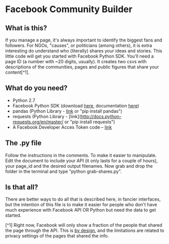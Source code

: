 # Facebook Community Builder

## What is this?

If you manage a page, it's always important to identify the biggest fans and followers. For NGOs, "causes", or politicians (among others), it is extra interesting do understand who (literally) shares your ideas and stories. This little code will get you started with Facebook Python SDK. You'll need a page ID (a number with ~20 digits, usually). It creates two csvs with descriptions of the communities, pages and public figures that share your content[^1].

## What do you need?

* Python 2.7
* Facebook Python SDK (download [here](https://github.com/pythonforfacebook/facebook-sdk), documentation [here](http://facebook-sdk.readthedocs.org/en/latest/api.html))
* pandas (Python Library - [link](https://pypi.python.org/pypi/pandas/0.18.0/#downloads) or "pip install pandas")
* requests (Python Library - [link](http://docs.python-requests.org/en/master/ or "pip install requests")
* A Facebook Developer Acces Token code – [link](https://developers.facebook.com/)

## The .py file

Follow the instructions in the comments. To make it easier to manipulate. Edit the document to include your API (it only lasts for a couple of hours), your page_id and the desired output filenames. Now grab and drop the folder in the terminal and type "python grab-shares.py".

## Is that all?

There are better ways to do all that is described here, in fancier interfaces, but the intention of this file is to make it easier for people who don't have much experience with Facebook API OR Python but need the data to get started.


[^1] Right now, Facebook will only show a fraction of the people that shared the page through the API. This is [by design](https://developers.facebook.com/bugs/1404733043148335/), and the limitations are related to privacy settings of the pages that shared the info.
